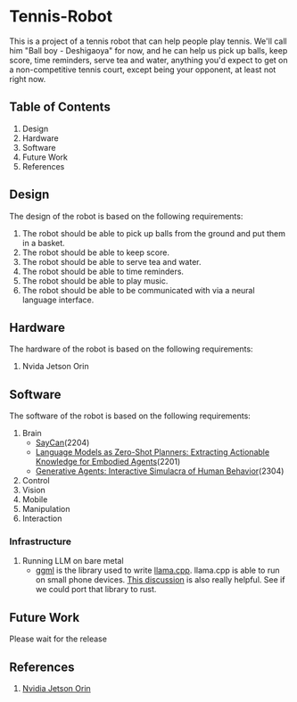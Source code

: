 # Tennis-Robot

This is a project of a tennis robot that can help people play tennis.
We'll call him "Ball boy - Deshigaoya" for now, and he can help us pick up balls, keep score, time reminders, serve tea and water, anything you'd expect to get on a non-competitive tennis court, except being your opponent, at least not right now.


## Table of Contents

1. Design
2. Hardware
3. Software
4. Future Work
5. References

## Design

The design of the robot is based on the following requirements:

1. The robot should be able to pick up balls from the ground and put them in a basket.
2. The robot should be able to keep score.
3. The robot should be able to serve tea and water.
4. The robot should be able to time reminders.
5. The robot should be able to play music.
6. The robot should be able to be communicated with via a neural language interface.

## Hardware

The hardware of the robot is based on the following requirements:

1. Nvida Jetson Orin

## Software

The software of the robot is based on the following requirements:

1. Brain
    * [SayCan](https://say-can.github.io/assets/palm_saycan.pdf)(2204)
    * [Language Models as Zero-Shot Planners:
Extracting Actionable Knowledge for Embodied Agents](https://arxiv.org/pdf/2201.07207.pdf)(2201)
    * [Generative Agents: Interactive Simulacra of Human Behavior](https://arxiv.org/pdf/2304.03442v1.pdf)(2304)
2. Control
3. Vision
4. Mobile
5. Manipulation
6. Interaction

### Infrastructure
1. Running LLM on bare metal
    * [ggml](https://github.com/ggerganov/ggml) is the library used to write [llama.cpp](https://github.com/ggerganov/llama.cpp). llama.cpp is able to run on small phone devices. [This discussion](https://github.com/ggerganov/llama.cpp/discussions/915) is also really helpful. See if we could port that library to rust.

## Future Work

Please wait for the release

## References

1. [Nvidia Jetson Orin](https://developer.nvidia.com/embedded/jetson-orin)




